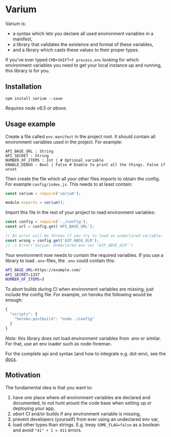 # Varium

Varium is:

* a syntax which lets you declare all used environment variables in a manifest,
* a library that validates the existence and format of these variables,
* and a library which casts these values to their proper types.

If you've ever typed `CMD+SHIFT+F process.env` looking for which environment
variables you need to get your local instance up and running, this library is
for you.

## Installation

`npm install varium --save`

_Requires node v6.5 or above._

## Usage example

Create a file called `env.manifest` in the project root. It should contain all
environment variables used in the project. For example:

```
API_BASE_URL : String
API_SECRET : String
NUMBER_OF_ITEMS : Int | # Optional variable
ENABLE_DEBUG : Bool | False # Enable to print all the things. False if unset
```

Then create the file which all your other files imports to obtain the config.
For example `config/index.js`. This needs to at least contain:

```js
const varium = require('varium');

module.exports = varium();
```

Import this file in the rest of your project to read environment variables:

```js
const config = require('../config');
const url = config.get('API_BASE_URL');

// An error will be thrown if you try to load an undeclared variable:
const wrong = config.get('AIP_ABSE_ULR');
// -> Error('Varium: Undeclared env var "AIP_ABSE_ULR"')
```

Your environment now needs to contain the required variables. If you use a
library to load `.env`-files, the `.env` could contain this:

```bash
API_BASE_URL=https://example.com/
API_SECRET=1337
NUMBER_OF_ITEMS=3
```

To abort builds during CI when environment variables are missing, just include
the config file. For example, on heroku the following would be enough:

```js
{
  "scripts": {
    "heroku-postbuild": "node ./config"
  }
}
```

_Note:_ this library does not load environment variables from .env or similar.
For that, use an env loader such as node-foreman.

For the complete api and syntax (and how to integrate e.g. dot-env), see the
[docs](./DOCS.md).

## Motivation

The fundamental idea is that you want to:

1. have _one_ place where _all_ environment variables are declared and
  documented, to not hunt arount the code base when setting up or deploying your
  app,
2. _abort_ CI and/or builds if any environment variable is missing,
3. prevent developers (yourself) from ever using an undeclared env var,
4. load other types than strings. E.g. treay `SOME_FLAG=false` as a boolean and
  avoid `"41" + 1 = 411` errors.
